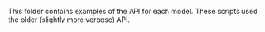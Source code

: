 This folder contains examples of the API for each model.
These scripts used the older (slightly more verbose) API.

